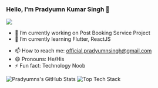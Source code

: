 ### Hello, I'm Pradyumn Kumar Singh 👋

![](https://komarev.com/ghpvc/?username=TannyS26&color=green)

<!--![Visitor Count](https://profile-counter.glitch.me/{TannyS26}/count.svg)-->
<!--
Here are some ideas to get you started:
-->

- 🔭 I’m currently working on Post Booking Service Project
- 🌱 I’m currently learning Flutter, ReactJS
<!--- 👯 I’m looking to collaborate on ...
- 🤔 I’m looking for help with ...
- 💬 Ask me about ... -->
- 📫 How to reach me: official.pradyumnsingh@gmail.com
- 😄 Pronouns: He/His
- ⚡ Fun fact: Technology Noob


![Pradyumns's GitHub Stats](https://github-readme-stats.vercel.app/api?username=TannyS26&theme=dark&show_icons=true&count_private=true) ![Top Tech Stack](https://github-readme-stats.vercel.app/api/top-langs/?username=TannyS26&theme=dark)
